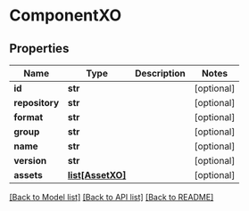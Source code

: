 # ComponentXO

## Properties

| Name           | Type                            | Description | Notes      |
| -------------- | ------------------------------- | ----------- | ---------- |
| **id**         | **str**                         |             | [optional] |
| **repository** | **str**                         |             | [optional] |
| **format**     | **str**                         |             | [optional] |
| **group**      | **str**                         |             | [optional] |
| **name**       | **str**                         |             | [optional] |
| **version**    | **str**                         |             | [optional] |
| **assets**     | [**list[AssetXO]**](AssetXO.md) |             | [optional] |

[[Back to Model list]](../README.md#documentation-for-models) [[Back to API list]](../README.md#documentation-for-api-endpoints) [[Back to README]](../README.md)
